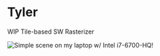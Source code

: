 # Tyler
WIP Tile-based SW Rasterizer

![Simple scene on my laptop w/ Intel i7-6700-HQ!](https://i.imgur.com/8z712db.png)
